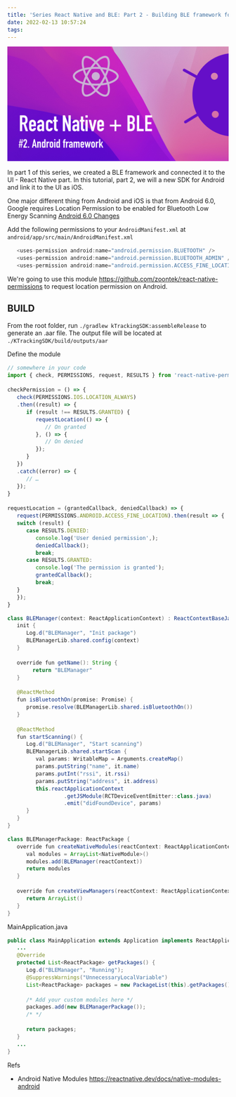```yaml
---
title: 'Series React Native and BLE: Part 2 - Building BLE framework for Android'
date: 2022-02-13 10:57:24
tags:
---
```


![](/Post-Resources/RN-BLE/cover2.png "")

In part 1 of this series, we created a BLE framework and connected it to the UI - React Native part. In this tutorial, part 2, we will a new SDK for Android and link it to the UI as iOS.
<!-- more -->

One major different thing from Android and iOS is that from Android 6.0, Google requires Location Permission to be enabled for Bluetooth Low Energy Scanning [Android 6.0 Changes](https://developer.android.com/about/versions/marshmallow/android-6.0-changes.html#behavior-hardware-id)

Add the following permissions to your `AndroidManifest.xml` at `android/app/src/main/AndroidManifest.xml`

```java
   <uses-permission android:name="android.permission.BLUETOOTH" />
   <uses-permission android:name="android.permission.BLUETOOTH_ADMIN" />
   <uses-permission android:name="android.permission.ACCESS_FINE_LOCATION" />
```

We're going to use this module https://github.com/zoontek/react-native-permissions to request location permission on Android.


## BUILD
From the root folder, run `./gradlew kTrackingSDK:assembleRelease` to generate an .aar file.
The output file will be located at `./KTrackingSDK/build/outputs/aar`

Define the module

```js
// somewhere in your code
import { check, PERMISSIONS, request, RESULTS } from 'react-native-permissions';

checkPermission = () => {
   check(PERMISSIONS.IOS.LOCATION_ALWAYS)
   .then((result) => {
      if (result !== RESULTS.GRANTED) {
         requestLocation(() => {
            // On granted
         }, () => {
            // On denied
         });
      }
   })
   .catch((error) => {
      // …
   });
}

requestLocation = (grantedCallback, deniedCallback) => {
   request(PERMISSIONS.ANDROID.ACCESS_FINE_LOCATION).then(result => {
   switch (result) {
      case RESULTS.DENIED:
         console.log('User denied permission',);
         deniedCallback();
         break;
      case RESULTS.GRANTED:
         console.log('The permission is granted');
         grantedCallback();
         break;
   }
   });
}
```



```java
class BLEManager(context: ReactApplicationContext) : ReactContextBaseJavaModule(context) {
   init {
      Log.d("BLEManager", "Init package")
      BLEManagerLib.shared.config(context)
   }

   override fun getName(): String {
        return "BLEManager"
   }

   @ReactMethod
   fun isBluetoothOn(promise: Promise) {
      promise.resolve(BLEManagerLib.shared.isBluetoothOn())
   }

   @ReactMethod
   fun startScanning() {
      Log.d("BLEManager", "Start scanning")
      BLEManagerLib.shared.startScan {
         val params: WritableMap = Arguments.createMap()
         params.putString("name", it.name)
         params.putInt("rssi", it.rssi)
         params.putString("address", it.address)
         this.reactApplicationContext
                  .getJSModule(RCTDeviceEventEmitter::class.java)
                  .emit("didFoundDevice", params)
      }
   }
}
```


```java
class BLEManagerPackage: ReactPackage {
   override fun createNativeModules(reactContext: ReactApplicationContext): MutableList<NativeModule> {
      val modules = ArrayList<NativeModule>()
      modules.add(BLEManager(reactContext))
      return modules
   }

   override fun createViewManagers(reactContext: ReactApplicationContext): MutableList<ViewManager<View, ReactShadowNode<*>>> {
      return ArrayList()
   }
}
```

MainApplication.java
```java
public class MainApplication extends Application implements ReactApplication {
   ...
   @Override
   protected List<ReactPackage> getPackages() {
      Log.d("BLEManager", "Running");
      @SuppressWarnings("UnnecessaryLocalVariable")
      List<ReactPackage> packages = new PackageList(this).getPackages();
      
      /* Add your custom modules here */
      packages.add(new BLEManagerPackage());
      /* */

      return packages;
   }
   ...
}
```


Refs
- Android Native Modules https://reactnative.dev/docs/native-modules-android
